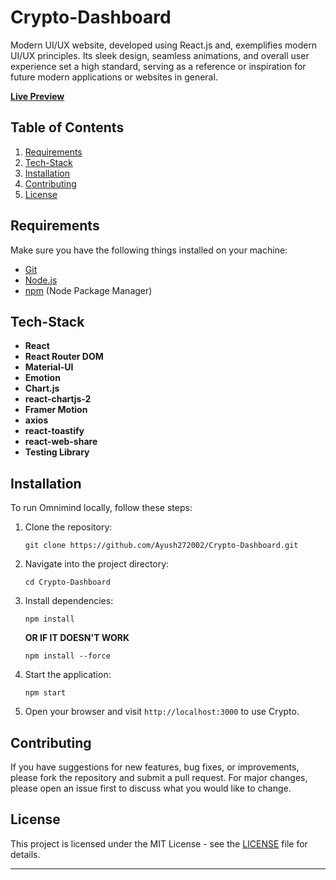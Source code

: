 # Crypto-Dashboard

Modern UI/UX website, developed using React.js and, exemplifies modern UI/UX principles. Its sleek design, seamless animations, and overall user experience set a high standard, serving as a reference or inspiration for future modern applications or websites in general.

**[Live Preview](https://crypto-ayush.vercel.app/)**

## Table of Contents

1. [Requirements](#requirements)
1. [Tech-Stack](#tech-stack)
1. [Installation](#installation)
1. [Contributing](#contributing)
1. [License](#license)

## Requirements

Make sure you have the following things installed on your machine:

- [Git](https://git-scm.com/)
- [Node.js](https://nodejs.org/en)
- [npm](https://www.npmjs.com/) (Node Package Manager)

## Tech-Stack

- **React**
- **React Router DOM**
- **Material-UI**
- **Emotion**
- **Chart.js**
- **react-chartjs-2**
- **Framer Motion**
- **axios**
- **react-toastify**
- **react-web-share**
- **Testing Library**

## Installation

To run Omnimind locally, follow these steps:

1. Clone the repository:
   ```
   git clone https://github.com/Ayush272002/Crypto-Dashboard.git
   ```
2. Navigate into the project directory:

   ```
   cd Crypto-Dashboard
   ```

3. Install dependencies:

   ```
   npm install
   ```

   **OR IF IT DOESN'T WORK**

   ```
   npm install --force
   ```

4. Start the application:

   ```
   npm start
   ```

5. Open your browser and visit `http://localhost:3000` to use Crypto.

## Contributing

If you have suggestions for new features, bug fixes, or improvements, please fork the repository and submit a pull request. For major changes, please open an issue first to discuss what you would like to change.

## License

This project is licensed under the MIT License - see the [LICENSE](LICENSE) file for details.

---
